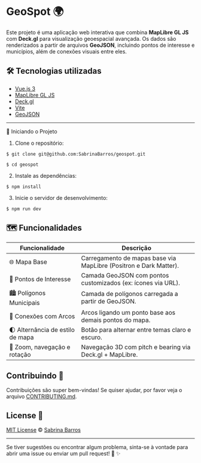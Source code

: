 # GeoSpot 🌍

Este projeto é uma aplicação web interativa que combina **MapLibre GL JS** com **Deck.gl** para visualização geoespacial avançada. Os dados são renderizados a partir de arquivos **GeoJSON**, incluindo pontos de interesse e municípios, além de conexões visuais entre eles.

## 🛠 Tecnologias utilizadas

- [Vue.js 3](https://vuejs.org/)
- [MapLibre GL JS](https://maplibre.org/maplibre-gl-js-docs/)
- [Deck.gl](https://deck.gl/)
- [Vite](https://vitejs.dev/)
- [GeoJSON](https://geojson.org/)

---

🚀 Iniciando o Projeto

1. Clone o repositório:

```shell
$ git clone git@github.com:SabrinaBarros/geospot.git
```
```shell
$ cd geospot
```

2. Instale as dependências:

```shell
$ npm install
```

3. Inicie o servidor de desenvolvimento:

```shell
$ npm run dev
```

## 🗺️ Funcionalidades

| Funcionalidade                   | Descrição                                                         |
| -------------------------------- | ----------------------------------------------------------------- |
| 🌐 Mapa Base                     | Carregamento de mapas base via MapLibre (Positron e Dark Matter). |
| 📍 Pontos de Interesse           | Camada GeoJSON com pontos customizados (ex: ícones via URL).      |
| 🏙️ Polígonos Municipais         | Camada de polígonos carregada a partir de GeoJSON.                |
| 🔗 Conexões com Arcos            | Arcos ligando um ponto base aos demais pontos do mapa.            |
| 🌓 Alternância de estilo de mapa | Botão para alternar entre temas claro e escuro.                   |
| 🎯 Zoom, navegação e rotação     | Navegação 3D com pitch e bearing via Deck.gl + MapLibre.          |

## Contribuindo 💌

Contribuições são super bem-vindas! Se quiser ajudar, por favor veja o arquivo [CONTRIBUTING.md](./CONTRIBUTING.md).

## License 📃

[MIT License](./LICENSE) © [Sabrina Barros](https://sabrinabarros.github.io/)

<hr>

Se tiver sugestões ou encontrar algum problema, sinta-se à vontade para abrir uma issue ou enviar um pull request! 🚀 ✨